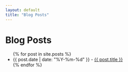 ```yaml
---
layout: default
title: "Blog Posts"
---
```


# Blog Posts

<ul>
  {% for post in site.posts %}
  <li>
    {{ post.date | date: "%Y-%m-%d" }} - <a href="{{ post.url }}">{{ post.title }}</a>
  </li>
  {% endfor %}
</ul>

